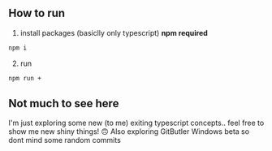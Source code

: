 ## How to run
1. install packages (basiclly only typescript) **npm required**
```sh
npm i
```
2. run
```sh
npm run +
```

## Not much to see here
I'm just exploring some new (to me) exiting typescript concepts.. feel free to show me new shiny things! 🙃
Also exploring GitButler Windows beta so dont mind some random commits
